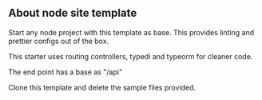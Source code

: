 ## About node site template

Start any node project with this template as base. This provides linting and prettier configs
out of the box.

This starter uses routing controllers, typedi and typeorm for cleaner code.

The end point has a base as "/api"

Clone this template and delete the sample files provided.